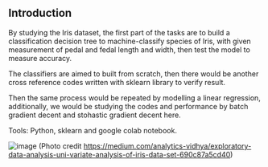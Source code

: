 Introduction
------------

By studying the Iris dataset, the first part of the tasks are to build a classification decision tree to machine-classify species of Iris, with given measurement of pedal and fedal length and width, then test the model to measure accuracy. 

The classifiers are aimed to built from scratch, then there would be another cross reference codes written with sklearn library to verify result.

Then the same process would be repeated by modelling a linear regression, additionally, we would be studying the codes and performance by batch gradient decent and stohastic gradient decent here.

Tools: Python, sklearn and google colab notebook.  

![image](https://user-images.githubusercontent.com/21034990/168701545-b460cafa-0873-4d30-b1ad-0f591058955e.png)
(Photo credit https://medium.com/analytics-vidhya/exploratory-data-analysis-uni-variate-analysis-of-iris-data-set-690c87a5cd40)
